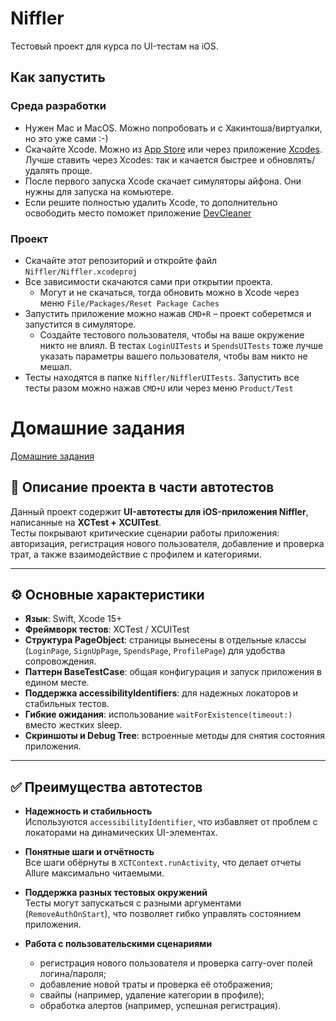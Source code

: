 # Niffler

Тестовый проект для курса по UI-тестам на iOS. 

## Как запустить

### Среда разработки
- Нужен Mac и MacOS. Можно попробовать и с Хакинтоша/виртуалки, но это уже сами :-)
- Скачайте Xcode. Можно из [App Store](https://apps.apple.com/ar/app/xcode/id497799835?l=en-GB&mt=12) или через приложение [Xcodes](https://www.xcodes.app/). Лучше ставить через Xcodes: так и качается быстрее и обновлять/удалять проще.
- После первого запуска Xcode скачает симуляторы айфона. Они нужны для запуска на комьютере. 
- Если решите полностью удалить Xcode, то дополнительно освободить место поможет приложение [DevCleaner](https://apps.apple.com/us/app/devcleaner-for-xcode/id1388020431)
 
### Проект
- Скачайте этот репозиторий и откройте файл `Niffler/Niffler.xcodeproj`
- Все зависимости скачаются сами при открытии проекта.
  - Могут и не скачаться, тогда обновить можно в Xcode через меню `File/Packages/Reset Package Caches`
- Запустить приложение можно нажав `CMD+R` – проект соберетмся и запустится в симуляторе.
  - Создайте тестового пользователя, чтобы на ваше окружение никто не влиял. В тестах `LoginUITests` и `SpendsUITests` тоже лучше указать параметры вашего пользователя, чтобы вам никто не мешал. 
- Тесты находятся в папке `Niffler/NifflerUITests`. Запустить все тесты разом можно нажав `CMD+U` или через меню `Product/Test`

# Домашние задания
[Домашние задания](https://github.com/qa-guru/niffler-ios/wiki/%D0%94%D0%BE%D0%BC%D0%B0%D1%88%D0%BD%D0%B8%D0%B5-%D0%B7%D0%B0%D0%B4%D0%B0%D0%BD%D0%B8%D1%8F)

## 📖 Описание проекта в части автотестов
Данный проект содержит **UI-автотесты для iOS-приложения Niffler**, написанные на **XCTest + XCUITest**.  
Тесты покрывают критические сценарии работы приложения: авторизация, регистрация нового пользователя, добавление и проверка трат, а также взаимодействие с профилем и категориями.

---

## ⚙️ Основные характеристики
- **Язык**: Swift, Xcode 15+  
- **Фреймворк тестов**: XCTest / XCUITest  
- **Структура PageObject**: страницы вынесены в отдельные классы (`LoginPage`, `SignUpPage`, `SpendsPage`, `ProfilePage`) для удобства сопровождения.  
- **Паттерн BaseTestCase**: общая конфигурация и запуск приложения в едином месте.  
- **Поддержка accessibilityIdentifiers**: для надежных локаторов и стабильных тестов.  
- **Гибкие ожидания**: использование `waitForExistence(timeout:)` вместо жестких sleep.  
- **Скриншоты и Debug Tree**: встроенные методы для снятия состояния приложения.  

---

## ✅ Преимущества автотестов
- **Надежность и стабильность**  
  Используются `accessibilityIdentifier`, что избавляет от проблем с локаторами на динамических UI-элементах.  

- **Понятные шаги и отчётность**  
  Все шаги обёрнуты в `XCTContext.runActivity`, что делает отчеты Allure максимально читаемыми.  

- **Поддержка разных тестовых окружений**  
  Тесты могут запускаться с разными аргументами (`RemoveAuthOnStart`), что позволяет гибко управлять состоянием приложения.  

- **Работа с пользовательскими сценариями**  
  - регистрация нового пользователя и проверка carry-over полей логина/пароля;  
  - добавление новой траты и проверка её отображения;  
  - свайпы (например, удаление категории в профиле);  
  - обработка алертов (например, успешная регистрация).  
